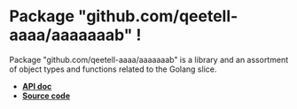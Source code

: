 Package "github.com/qeetell-aaaa/aaaaaaab" !
========

Package "github.com/qeetell-aaaa/aaaaaaab" is a library and an assortment of object types and
functions related to the Golang slice.

- __[API doc](https://pkg.go.dev/github.com/qeetell-aaaa/aaaaaaab)__
- __[Source code](https://github.com/qeetell-aaaa/aaaaaaab)__

